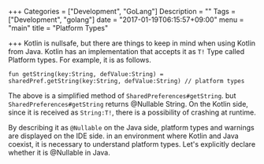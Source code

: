 +++
Categories = ["Development", "GoLang"]
Description = ""
Tags = ["Development", "golang"]
date = "2017-01-19T06:15:57+09:00"
menu = "main"
title = "Platform Types"

+++
Kotlin is nullsafe, but there are things to keep in mind when using Kotlin from Java.
Kotlin has an implementation that accepts it as `T!` Type called Platform types. For example, it is as follows.

```
fun getString(key:String, defValue:String) = sharedPref.getString(key:String, defValue:String) // platform types
```

The above is a simplified method of `SharedPreferences#getString`. but `SharedPreferences#getString` returns @Nullable String.
On the Kotlin side, since it is received as `String:T!`, there is a possibility of crashing at runtime.

By describing it as `@Nullable` on the Java side, platform types and warnings are displayed on the IDE side. in an environment where Kotlin and Java coexist,
it is necessary to understand platform types. Let's explicitly declare whether it is @Nullable in Java.
